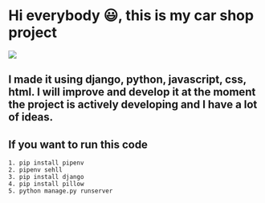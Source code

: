 # Hi everybody 😃, this is my car shop project
![](https://komarev.com/ghpvc/?username=Shepadey)
## I made it using django, python, javascript, css, html. I will improve and develop it at the moment the project is actively developing and I have a lot of ideas.

## If you want to run this code 
~~~
1. pip install pipenv
2. pipenv sehll
3. pip install django
4. pip install pillow
5. python manage.py runserver

~~~

